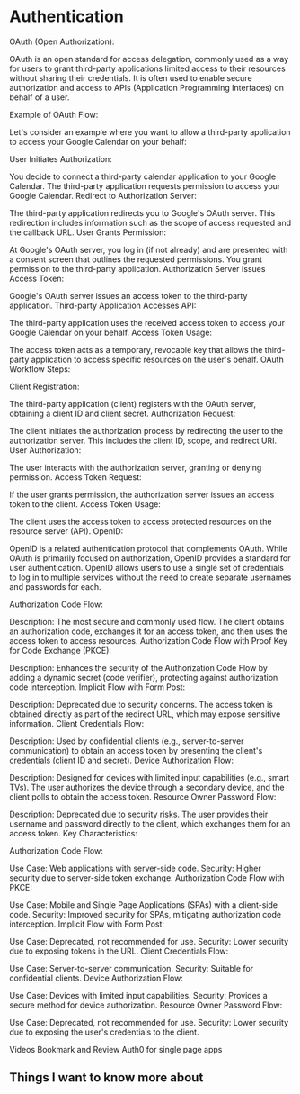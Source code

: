 # Authentication

OAuth (Open Authorization):

OAuth is an open standard for access delegation, commonly used as a way for users to grant third-party applications limited access to their resources without sharing their credentials. It is often used to enable secure authorization and access to APIs (Application Programming Interfaces) on behalf of a user.

Example of OAuth Flow:

Let's consider an example where you want to allow a third-party application to access your Google Calendar on your behalf:

User Initiates Authorization:

You decide to connect a third-party calendar application to your Google Calendar.
The third-party application requests permission to access your Google Calendar.
Redirect to Authorization Server:

The third-party application redirects you to Google's OAuth server.
This redirection includes information such as the scope of access requested and the callback URL.
User Grants Permission:

At Google's OAuth server, you log in (if not already) and are presented with a consent screen that outlines the requested permissions.
You grant permission to the third-party application.
Authorization Server Issues Access Token:

Google's OAuth server issues an access token to the third-party application.
Third-party Application Accesses API:

The third-party application uses the received access token to access your Google Calendar on your behalf.
Access Token Usage:

The access token acts as a temporary, revocable key that allows the third-party application to access specific resources on the user's behalf.
OAuth Workflow Steps:

Client Registration:

The third-party application (client) registers with the OAuth server, obtaining a client ID and client secret.
Authorization Request:

The client initiates the authorization process by redirecting the user to the authorization server. This includes the client ID, scope, and redirect URI.
User Authorization:

The user interacts with the authorization server, granting or denying permission.
Access Token Request:

If the user grants permission, the authorization server issues an access token to the client.
Access Token Usage:

The client uses the access token to access protected resources on the resource server (API).
OpenID:

OpenID is a related authentication protocol that complements OAuth. While OAuth is primarily focused on authorization, OpenID provides a standard for user authentication. OpenID allows users to use a single set of credentials to log in to multiple services without the need to create separate usernames and passwords for each.

Authorization Code Flow:

Description: The most secure and commonly used flow. The client obtains an authorization code, exchanges it for an access token, and then uses the access token to access resources.
Authorization Code Flow with Proof Key for Code Exchange (PKCE):

Description: Enhances the security of the Authorization Code Flow by adding a dynamic secret (code verifier), protecting against authorization code interception.
Implicit Flow with Form Post:

Description: Deprecated due to security concerns. The access token is obtained directly as part of the redirect URL, which may expose sensitive information.
Client Credentials Flow:

Description: Used by confidential clients (e.g., server-to-server communication) to obtain an access token by presenting the client's credentials (client ID and secret).
Device Authorization Flow:

Description: Designed for devices with limited input capabilities (e.g., smart TVs). The user authorizes the device through a secondary device, and the client polls to obtain the access token.
Resource Owner Password Flow:

Description: Deprecated due to security risks. The user provides their username and password directly to the client, which exchanges them for an access token.
Key Characteristics:

Authorization Code Flow:

Use Case: Web applications with server-side code.
Security: Higher security due to server-side token exchange.
Authorization Code Flow with PKCE:

Use Case: Mobile and Single Page Applications (SPAs) with a client-side code.
Security: Improved security for SPAs, mitigating authorization code interception.
Implicit Flow with Form Post:

Use Case: Deprecated, not recommended for use.
Security: Lower security due to exposing tokens in the URL.
Client Credentials Flow:

Use Case: Server-to-server communication.
Security: Suitable for confidential clients.
Device Authorization Flow:

Use Case: Devices with limited input capabilities.
Security: Provides a secure method for device authorization.
Resource Owner Password Flow:

Use Case: Deprecated, not recommended for use.
Security: Lower security due to exposing the user's credentials to the client.

Videos
Bookmark and Review
Auth0 for single page apps

## Things I want to know more about